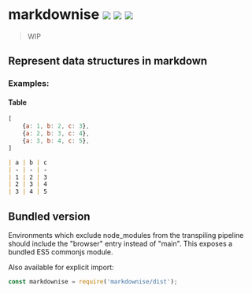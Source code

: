 # markdownise [![](https://img.shields.io/npm/v/markdownise.svg)](https://www.npmjs.com/package/markdownise) [![](https://img.shields.io/badge/source--000000.svg?logo=github&style=social)](https://github.com/omrilotan/mono/tree/master/packages/markdownise) [![](https://badgen.net/bundlephobia/minzip/markdownise)](https://bundlephobia.com/result?p=markdownise)

> WIP

## Represent data structures in markdown

### Examples:

#### Table
```js
[
	{a: 1, b: 2, c: 3},
	{a: 2, b: 3, c: 4},
	{a: 3, b: 4, c: 5},
]
```

```md
| a | b | c
| - | - | -
| 1 | 2 | 3
| 2 | 3 | 4
| 3 | 4 | 5
```

## Bundled version
Environments which exclude node_modules from the transpiling pipeline should include the "browser" entry instead of "main". This exposes a bundled ES5 commonjs module.

Also available for explicit import:
```js
const markdownise = require('markdownise/dist');
```
